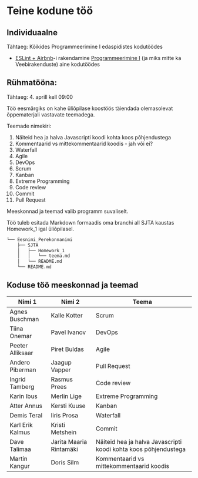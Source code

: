 # Teine kodune töö

## Individuaalne

Tähtaeg: Kõikides Programmeerimine I edaspidistes kodutöödes

- [ESLint + Airbnb](../../concepts/eslint/README.md)-i rakendamine [Programmeerimine I](https://github.com/tluhk/Programmeerimine_I) (ja miks mitte ka Veebirakenduste) aine kodutöödes

## Rühmatööna:

Tähtaeg: 4. aprill kell 09:00

Töö eesmärgiks on kahe üliõpilase koostöös täiendada olemasolevat õppematerjali vastavate teemadega.

Teemade nimekiri:
1. Näiteid hea ja halva Javascripti koodi kohta koos põhjendustega
2. Kommentaarid vs mittekommentaarid koodis - jah või ei?
3. Waterfall
4. Agile
5. DevOps
6. Scrum
7. Kanban
8. Extreme Programming
9. Code review
10. Commit
11. Pull Request

Meeskonnad ja teemad valib programm suvaliselt.

Töö tuleb esitada Markdown formaadis oma branchi all SJTA kaustas Homework_1 igal üliõpilasel.

```bash
└── Eesnimi_Perekonnanimi
    ├── SJTA
    │   ├── Homework_1
    │   │   └── teema.md
    │   └── README.md
    └── README.md
```
## Koduse töö meeskonnad ja teemad

| Nimi 1 | Nimi 2 | Teema |
| --- | --- | --- |
| Agnes Buschman | Kalle Kotter | Scrum |
| Tiina Onemar | Pavel Ivanov | DevOps |
| Peeter Alliksaar | Piret Buldas | Agile |
| Andero Piberman | Jaagup Vapper | Pull Request |
| Ingrid Tamberg | Rasmus Prees | Code review |
| Karin Ibus | Merlin Lige | Extreme Programming |
| Atter Annus | Kersti Kuuse | Kanban |
| Demis Teral | Iiris Prosa | Waterfall |
| Karl Erik Kalmus | Kristi Metshein | Commit |
| Dave Talimaa | Jarita Maaria Rintamäki | Näiteid hea ja halva Javascripti koodi kohta koos põhjendustega |
| Martin Kangur | Doris Silm | Kommentaarid vs mittekommentaarid koodis |
